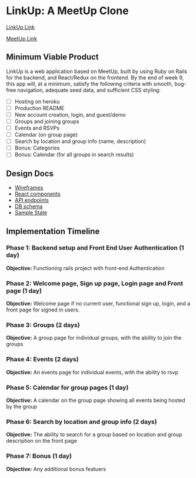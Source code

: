 # LinkUp: A MeetUp Clone

[LinkUp Link](linkupapplication.herokuapp.com)

[MeetUp Link](meetup.com)

## Minimum Viable Product

LinkUp is a web application based on MeetUp, built by using Ruby on Rails for the backend, and React/Redux on the frontend. By the end of week 9, this app will, at a minimum, satisfy the following criteria with smooth, bug-free navigation, adequate seed data, and sufficient CSS styling:

- [ ] Hosting on heroku
- [ ] Production README
- [ ] New account creation, login, and guest/demo
- [ ] Groups and joining groups
- [ ] Events and RSVPs
- [ ] Calendar (on group page)
- [ ] Search by location and group info (name, description)
- [ ] Bonus: Categories
- [ ] Bonus: Calendar (for all groups in search results)

## Design Docs

- [Wireframes](wireframes)
- [React components](component-hierarchy.md)
- [API endpoints](api-endpoints.md)
- [DB schema](schema.md)
- [Sample State](sample-state.md)

## Implementation Timeline

### Phase 1: Backend setup and Front End User Authentication (1 day)

**Objective:** Functioning rails project with front-end Authentication

### Phase 2: Welcome page, Sign up page, Login page and Front page (1 day)

**Objective:** Welcome page if no current user, functional sign up, login, and a front page for signed in users.

### Phase 3: Groups (2 days)

**Objective:** A group page for individual groups, with the ability to join the groups

### Phase 4: Events (2 days)

**Objective:** An events page for individual events, with the ability to rsvp

### Phase 5: Calendar for group pages (1 day)

**Objective:** A calendar on the group page showing all events being hosted by the group

### Phase 6: Search by location and group info (2 days)

**Objective:** The ability to search for a group based on location and group description on the front page

### Phase 7: Bonus (1 day)

**Objective:** Any additional bonus featuers
